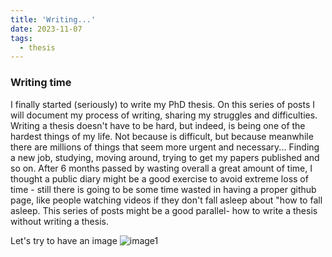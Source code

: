 ```yaml
---
title: 'Writing...'
date: 2023-11-07
tags:
  - thesis
---
```


### Writing time

I finally started (seriously) to write my PhD thesis.
On this series of posts I will document my process of writing, sharing my struggles and difficulties. 
Writing a thesis doesn't have to be hard, but indeed, is being one of the hardest things of my life. Not because is difficult, but because meanwhile there are millions of things that seem more urgent and necessary... Finding a new job, studying, moving around, trying to get my papers published and so on. 
After 6 months passed by wasting overall a great amount of time, I thought a public diary might be a good exercise to avoid extreme loss of time - still there is going to be some time wasted in having a proper github page, like people watching videos if they don't fall asleep about "how to fall asleep. 
This series of posts might be a good parallel- how to write a thesis without writing a thesis. 

Let's try to have an image
![image1](../images/500x300.png)

